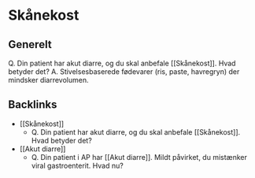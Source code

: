 # Skånekost
## Generelt
Q. Din patient har akut diarre, og du skal anbefale [[Skånekost]]. Hvad betyder det?
A. Stivelsesbaserede fødevarer (ris, paste, havregryn) der mindsker diarrevolumen.

## Backlinks
* [[Skånekost]]
	* Q. Din patient har akut diarre, og du skal anbefale [[Skånekost]]. Hvad betyder det?
* [[Akut diarre]]
	* Q. Din patient i AP har [[Akut diarre]]. Mildt påvirket, du mistænker viral gastroenterit. Hvad nu?

<!-- #anki/tag/med/gp #anki/deck/Medicine -->

<!-- {BearID:20FF5583-B033-4F16-916D-70CD6DF39BEB-51703-000069A0DD0A80C9} -->
